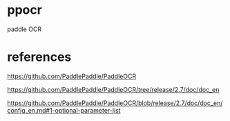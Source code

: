 # ppocr
paddle OCR

# references

https://github.com/PaddlePaddle/PaddleOCR

https://github.com/PaddlePaddle/PaddleOCR/tree/release/2.7/doc/doc_en

https://github.com/PaddlePaddle/PaddleOCR/blob/release/2.7/doc/doc_en/config_en.md#1-optional-parameter-list
